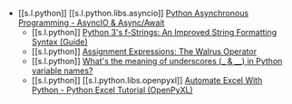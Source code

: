 

-  [[s.l.python]] [[s.l.python.libs.asyncio]] [Python Asynchronous Programming - AsyncIO & Async/Await](https://youtu.be/t5Bo1Je9EmE)
   -  [[s.l.python]] [Python 3's f-Strings: An Improved String Formatting Syntax (Guide)](https://realpython.com/python-f-strings/)
   -  [[s.l.python]] [Assignment Expressions: The Walrus Operator](https://realpython.com/lessons/assignment-expressions/)
   -  [[s.l.python]] [What's the meaning of underscores (\_ & \_\_) in Python variable names?](https://youtu.be/ALZmCy2u0jQ)
   -  [[s.l.python]] [[s.l.python.libs.openpyxl]] [Automate Excel With Python - Python Excel Tutorial (OpenPyXL)](https://youtu.be/7YS6YDQKFh0)
